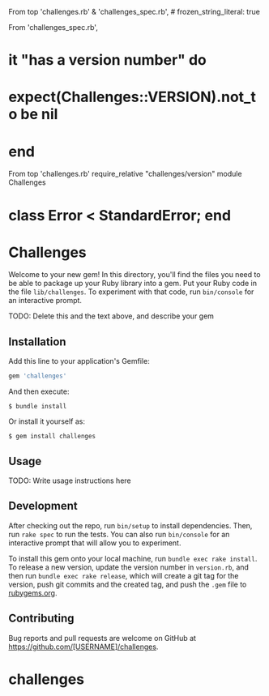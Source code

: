 From top 'challenges.rb' & 'challenges_spec.rb', # frozen_string_literal: true

From 'challenges_spec.rb',
# it "has a version number" do
#   expect(Challenges::VERSION).not_to be nil
# end

From top 'challenges.rb'
require_relative "challenges/version"
module Challenges
  # class Error < StandardError; end

# Challenges

Welcome to your new gem! In this directory, you'll find the files you need to be able to package up your Ruby library into a gem. Put your Ruby code in the file `lib/challenges`. To experiment with that code, run `bin/console` for an interactive prompt.

TODO: Delete this and the text above, and describe your gem

## Installation

Add this line to your application's Gemfile:

```ruby
gem 'challenges'
```

And then execute:

    $ bundle install

Or install it yourself as:

    $ gem install challenges

## Usage

TODO: Write usage instructions here

## Development

After checking out the repo, run `bin/setup` to install dependencies. Then, run `rake spec` to run the tests. You can also run `bin/console` for an interactive prompt that will allow you to experiment.

To install this gem onto your local machine, run `bundle exec rake install`. To release a new version, update the version number in `version.rb`, and then run `bundle exec rake release`, which will create a git tag for the version, push git commits and the created tag, and push the `.gem` file to [rubygems.org](https://rubygems.org).

## Contributing

Bug reports and pull requests are welcome on GitHub at https://github.com/[USERNAME]/challenges.
# challenges
